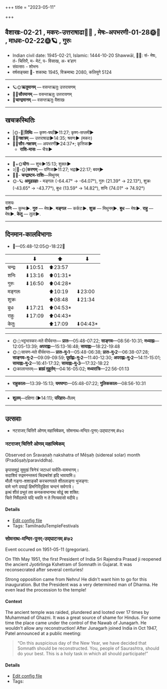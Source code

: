 +++
title = "2023-05-11"

+++
## वैशाखः-02-21  ,  मकरः-उत्तराषाढा🌛🌌  ,  मेषः-अपभरणी-01-28🌞🌌  ,  माधवः-02-22🌞🪐  ,  गुरुः
- Indian civil date: 1945-02-21, Islamic: 1444-10-20 Shawwāl, 🌌🌞: सं- मेषः, तं- चित्तिरै, म- मेटं, प- विसाख, अ- ब’हाग
- संवत्सरः - शोभनः
- वर्षसङ्ख्या 🌛- शकाब्दः 1945, विक्रमाब्दः 2080, कलियुगे 5124
___________________
- 🪐🌞**ऋतुमानम्** — वसन्तऋतुः उत्तरायणम्
- 🌌🌞**सौरमानम्** — वसन्तऋतुः उत्तरायणम्
- 🌛**चान्द्रमानम्** — वसन्तऋतुः वैशाखः
___________________


## खचक्रस्थितिः
- |🌞-🌛|**तिथिः** — कृष्ण-षष्ठी►11:27; कृष्ण-सप्तमी►  
- 🌌🌛**नक्षत्रम्** — उत्तराषाढा►14:35; श्रवणः► (मकरः)  
- 🌌🌞**सौर-नक्षत्रम्** — अपभरणी►24:37*; कृत्तिका►  
  - **राशि-मासः** — चैत्रः► 
___________________
- 🌛+🌞**योगः** — शुभः►15:13; शुक्लः►  
- २|🌛-🌞|**करणम्** — वणिजा►11:27; भद्रा►22:17; बवम्►  
- 🌌🌛- **चन्द्राष्टम-राशिः**—मिथुनम्  
- 🌞-🪐 **अमूढग्रहाः** - मङ्गलः (-64.47° → -64.07°), गुरुः (21.39° → 22.13°), शुक्रः (-43.65° → -43.77°), बुधः (13.59° → 14.82°), शनिः (74.01° → 74.92°)
___________________
राशयः  
**शनि** — कुम्भः►. **गुरु** — मेषः►. **मङ्गल** — कर्कटः►. **शुक्र** — मिथुनम्►. **बुध** — मेषः►. **राहु** — मेषः►. **केतु** — तुला►. 
___________________


## दिनमान-कालविभागाः
- 🌅—05:48-12:05🌞-18:22🌇  

|      |⬇     |⬆     |⬇     |
|------|-----|-----|------|
|चन्द्रः|⬇10:51 |⬆23:57 |     |
|शनिः   |⬇13:16 |⬆01:31*|     |
|गुरुः  |⬇16:50 |⬆04:28*|     |
|मङ्गलः |     |⬆10:19 |⬇23:00 |
|शुक्रः |     |⬆08:48 |⬇21:34 |
|बुधः   |⬇17:21 |⬆04:53*|     |
|राहुः  |⬇17:09 |⬆04:43*|     |
|केतुः  |     |⬆17:09 |⬇04:43*|
___________________
- 🌞⚝भट्टभास्कर-मते वीर्यवन्तः— **प्रातः**—05:48-07:22; **साङ्गवः**—08:56-10:31; **मध्याह्नः**—12:05-13:39; **अपराह्णः**—15:13-16:48; **सायाह्नः**—18:22-19:48  
- 🌞⚝सायण-मते वीर्यवन्तः— **प्रातः-मु॰1**—05:48-06:38; **प्रातः-मु॰2**—06:38-07:28; **साङ्गवः-मु॰2**—09:09-09:59; **पूर्वाह्णः-मु॰2**—11:40-12:30; **अपराह्णः-मु॰2**—14:11-15:01; **सायाह्नः-मु॰2**—16:41-17:32; **सायाह्नः-मु॰3**—17:32-18:22  
- 🌞कालान्तरम्— **ब्राह्मं मुहूर्तम्**—04:16-05:02; **मध्यरात्रिः**—22:56-01:13  
___________________
- **राहुकालः**—13:39-15:13; **यमघण्टः**—05:48-07:22; **गुलिककालः**—08:56-10:31  
___________________
- **शूलम्**—दक्षिणा (►14:11); **परिहारः**–तैलम्  
___________________

## उत्सवाः
- नटराजर् चित्तिरै ओणम् महाभिषेकम्, सोमनाथ-मन्दिर-पुनर्-उद्घाटनम् #७२
### नटराजर् चित्तिरै ओणम् महाभिषेकम्

Observed on Śravaṇaḥ nakshatra of Mēṣaḥ (sidereal solar) month (Pradōṣaḥ/paraviddha). 

कृपासमुद्रं सुमुखं त्रिनेत्रं जटाधरं पार्वति-वामभागम्।  
सदाशिवं रुद्रमनन्तरूपं चिदम्बरेशं हृदि भावयामि॥  
मौलौ गङ्गा-शशाङ्कौ करचरणतले शीतलाङ्गा भुजङ्गा:  
वामे भागे दयार्द्रा हिमगिरिदुहिता चन्दनं सर्वगात्रे।  
इत्थं शीतं प्रभूतं तव कनकसभानाथ सोढुं क्व शक्ति:  
चित्ते निर्वेदतप्ते यदि भवति न ते नित्यवासो मदीये॥



#### Details
- [Edit config file](https://github.com/jyotisham/adyatithi/blob/master/temples/Tamil/sidereal_solar_month/nakshatra/01/22/naTarAjar_cittirai_ONam_mahAbhiSEkam.toml)
- Tags: TamilnaduTempleFestivals


### सोमनाथ-मन्दिर-पुनर्-उद्घाटनम् #७२

Event occured on 1951-05-11 (gregorian). 

On 11th May 1951, the first President of India Sri Rajendra Prasad ji reopened the ancient Jyotirlinga Kshetram of Somnath in Gujarat. It was reconsecrated after several centuries!

Strong opposition came from Nehru! He didn’t want him to go for this inauguration. But the President was a very determined man of Dharma. He even lead the procession to the temple!

#### Context
The ancient temple was raided, plundered and looted over 17 times by Muhammad of Ghazni. It was a great source of shame for Hindus. For some time the place came under the control of the Nawab of Junagarh. He wouldn’t allow any reconstruction! After Junagarh joined India in Oct 1947, Patel announced at a public meeting:

> “On this auspicious day of the New Year, we have decided that Somnath should be reconstructed. You, people of Saurashtra, should do your best. This is a holy task in which all should participate!”

#### Details
- [Edit config file](https://github.com/jyotisham/adyatithi/blob/master/mahApuruSha/xatra-later/gregorian/day/05/11/somanAtha-mandira-punar-udghATanam.toml)
- Tags: 


